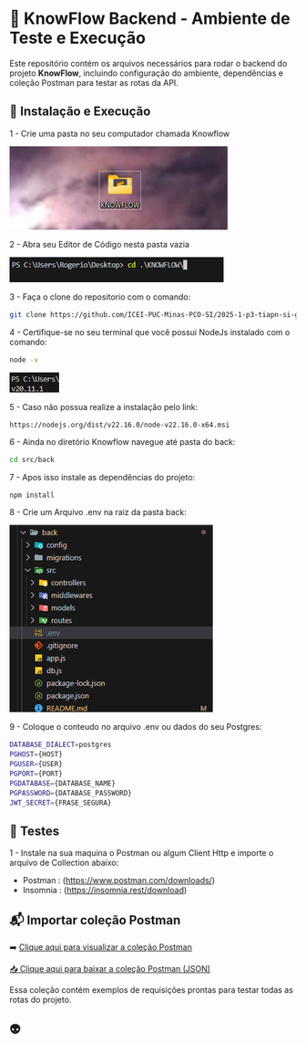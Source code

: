 
# 🧪  KnowFlow Backend - Ambiente de Teste e Execução


Este repositório contém os arquivos necessários para rodar o backend do projeto **KnowFlow**, incluindo configuração do ambiente, dependências e coleção Postman para testar as rotas da API.


## 🚀 Instalação e Execução


1 - Crie uma pasta no seu computador chamada Knowflow 

![Pasta Criada](../../docs/images/pasta_criada.png)

2 - Abra seu Editor de Código nesta pasta vazia

![Mudar de Pasta](../../docs/images/mude_pasta.png)

3 - Faça o clone do repositorio com o comando: 

```bash
git clone https://github.com/ICEI-PUC-Minas-PCO-SI/2025-1-p3-tiapn-si-grupo-1.git .
```

4 - Certifique-se no seu terminal que você possui NodeJs instalado com o comando:

```bash
node -v
```

![Versão node](../../docs/images/node_version.png)

5 - Caso não possua realize a instalação pelo link:

```bash
https://nodejs.org/dist/v22.16.0/node-v22.16.0-x64.msi
``` 

6 - Ainda no diretório Knowflow navegue até pasta do back:

```bash
cd src/back
```

7 - Apos isso instale as dependências do projeto:

```
npm install
```

8 - Crie um Arquivo .env na raiz da pasta back:

![Criando o Env](../../docs/images/create_env.png)

9 - Coloque o conteudo no arquivo .env ou dados do seu Postgres:
```bash
DATABASE_DIALECT=postgres
PGHOST={HOST}
PGUSER={USER}
PGPORT={PORT}
PGDATABASE={DATABASE_NAME}
PGPASSWORD={DATABASE_PASSWORD}
JWT_SECRET={FRASE_SEGURA}
```


## 📖 Testes

1 - Instale na sua maquina o Postman ou algum Client Http e importe o arquivo de Collection abaixo:

- Postman : (https://www.postman.com/downloads/)
- Insomnia : (https://insomnia.rest/download)


## 📬 Importar coleção Postman

➡️ [Clique aqui para visualizar a coleção Postman](./postman/knowflow_collection.json)

[📥 Clique aqui para baixar a coleção Postman (JSON)](https://raw.githubusercontent.com/ICEI-PUC-Minas-PCO-SI/2025-1-p3-tiapn-si-grupo-1/developer/src/back/postman/knowflow_collection.json)


Essa coleção contém exemplos de requisições prontas para testar todas as rotas do projeto.  



## 👽 
